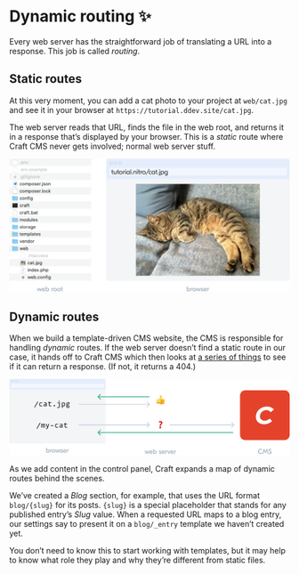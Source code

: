 # Dynamic routing :sparkles:

Every web server has the straightforward job of translating a URL into a response. This job is called _routing_.

## Static routes

At this very moment, you can add a cat photo to your project at `web/cat.jpg` and see it in your browser at `https://tutorial.ddev.site/cat.jpg`.

The web server reads that URL, finds the file in the web root, and returns it in a response that’s displayed by your browser. This is a _static_ route where Craft CMS never gets involved; normal web server stuff.

![](../images/web-root.png)

## Dynamic routes

When we build a template-driven CMS website, the CMS is responsible for handling _dynamic_ routes. If the web server doesn’t find a static route in our case, it hands off to Craft CMS which then looks at [a series of things](/3.x/routing.md) to see if it can return a response. (If not, it returns a 404.)

![](../images/dynamic-request.png)

As we add content in the control panel, Craft expands a map of dynamic routes behind the scenes.

We’ve created a _Blog_ section, for example, that uses the URL format `blog/{slug}` for its posts. `{slug}` is a special placeholder that stands for any published entry’s _Slug_ value. When a requested URL maps to a blog entry, our settings say to present it on a `blog/_entry` template we haven’t created yet.

You don’t need to know this to start working with templates, but it may help to know what role they play and why they’re different from static files.
